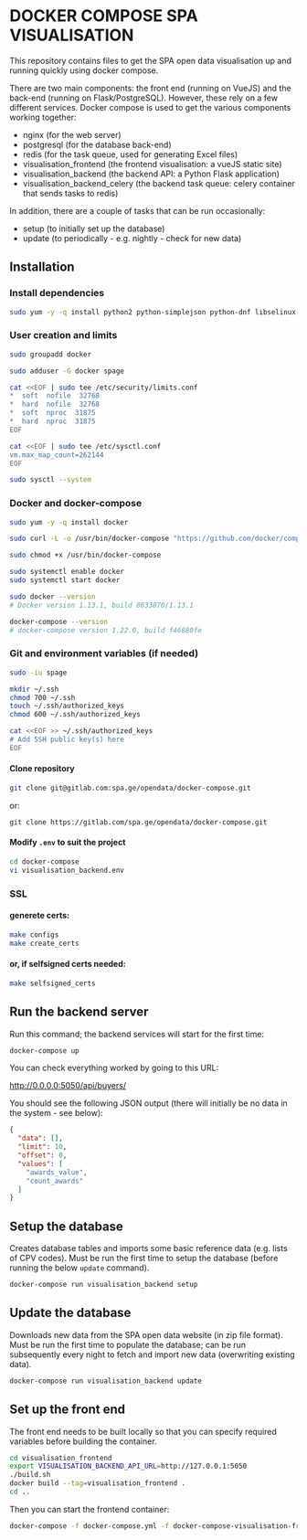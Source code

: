 # DOCKER COMPOSE SPA VISUALISATION

This repository contains files to get the SPA open data visualisation up and running quickly using docker compose.

There are two main components: the front end (running on VueJS) and the back-end (running on Flask/PostgreSQL). However, these rely on a few different services. Docker compose is used to get the various components working together:
* nginx (for the web server)
* postgresql (for the database back-end)
* redis (for the task queue, used for generating Excel files)
* visualisation_frontend (the frontend visualisation: a vueJS static site)
* visualisation_backend (the backend API: a Python Flask application)
* visualisation_backend_celery (the backend task queue: celery container that sends tasks to redis)

In addition, there are a couple of tasks that can be run occasionally:
* setup (to initially set up the database)
* update (to periodically - e.g. nightly - check for new data)

## Installation

### Install dependencies

```sh
sudo yum -y -q install python2 python-simplejson python-dnf libselinux-python make git
```

### User creation and limits

```sh
sudo groupadd docker

sudo adduser -G docker spage

cat <<EOF | sudo tee /etc/security/limits.conf
*  soft  nofile  32768
*  hard  nofile  32768
*  soft  nproc  31875
*  hard  nproc  31875
EOF

cat <<EOF | sudo tee /etc/sysctl.conf
vm.max_map_count=262144
EOF

sudo sysctl --system
```

### Docker and docker-compose

```sh
sudo yum -y -q install docker

sudo curl -L -o /usr/bin/docker-compose "https://github.com/docker/compose/releases/download/1.22.0/docker-compose-$(uname -s)-$(uname -m)"

sudo chmod +x /usr/bin/docker-compose

sudo systemctl enable docker
sudo systemctl start docker

sudo docker --version
# Docker version 1.13.1, build 8633870/1.13.1

docker-compose --version
# docker-compose version 1.22.0, build f46880fe
```

### Git and environment variables (if needed)

```sh
sudo -iu spage

mkdir ~/.ssh
chmod 700 ~/.ssh
touch ~/.ssh/authorized_keys
chmod 600 ~/.ssh/authorized_keys

cat <<EOF >> ~/.ssh/authorized_keys
# Add SSH public key(s) here
EOF
```

#### Clone repository

```sh
git clone git@gitlab.com:spa.ge/opendata/docker-compose.git
```

or:

```
git clone https://gitlab.com/spa.ge/opendata/docker-compose.git
```

#### Modify `.env` to suit the project

```sh
cd docker-compose
vi visualisation_backend.env
```

### SSL

#### generete certs:

```sh
make configs
make create_certs
```

#### or, if selfsigned certs needed:

```sh
make selfsigned_certs
```

## Run the backend server

Run this command; the backend services will start for the first time:

```sh
docker-compose up
```

You can check everything worked by going to this URL:

http://0.0.0.0:5050/api/buyers/

You should see the following JSON output (there will initially be no data in the system - see below):

```json
{
  "data": [],
  "limit": 10,
  "offset": 0,
  "values": [
    "awards_value",
    "count_awards"
  ]
}
```

## Setup the database

Creates database tables and imports some basic reference data (e.g. lists of CPV codes). Must be run the first time to setup the database (before running the below `update` command).

```sh
docker-compose run visualisation_backend setup
```

## Update the database

Downloads new data from the SPA open data website (in zip file format). Must be run the first time to populate the database; can be run subsequently every night to fetch and import new data (overwriting existing data).

```sh
docker-compose run visualisation_backend update
```

## Set up the front end

The front end needs to be built locally so that you can specify required variables before building the container.

```sh
cd visualisation_frontend
export VISUALISATION_BACKEND_API_URL=http://127.0.0.1:5050
./build.sh
docker build --tag=visualisation_frontend .
cd ..
```

Then you can start the frontend container:

```sh
docker-compose -f docker-compose.yml -f docker-compose-visualisation-frontend.yml up
